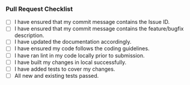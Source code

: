 ### Pull Request Checklist

- [ ] I have ensured that my commit message contains the Issue ID.
- [ ] I have ensured that my commit message contains the feature/bugfix description.
- [ ] I have updated the documentation accordingly.
- [ ] I have ensured my code follows the coding guidelines.
- [ ] I have ran lint in my code locally prior to submission.
- [ ] I have built my changes in local successfully.
- [ ] I have added tests to cover my changes.
- [ ] All new and existing tests passed.
